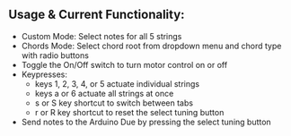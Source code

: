 ## Usage & Current Functionality:

* Custom Mode: Select notes for all 5 strings
* Chords Mode: Select chord root from dropdown menu and chord type with radio buttons
* Toggle the On/Off switch to turn motor control on or off
* Keypresses:
    * keys 1, 2, 3, 4, or 5 actuate individual strings
    * keys a or 6 actuate all strings at once 
    * s or S key shortcut to switch between tabs
    * r or R key shortcut to reset the select tuning button
* Send notes to the Arduino Due by pressing the select tuning button


